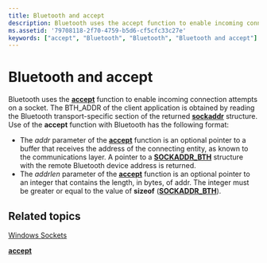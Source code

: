 ```yaml
---
title: Bluetooth and accept
description: Bluetooth uses the accept function to enable incoming connection attempts on a socket.
ms.assetid: '79708118-2f70-4759-b5d6-cf5cfc33c27e'
keywords: ["accept", "Bluetooth", "Bluetooth", "Bluetooth and accept"]
---
```


# Bluetooth and accept

Bluetooth uses the [**accept**](https://msdn.microsoft.com/library/windows/desktop/ms737526) function to enable incoming connection attempts on a socket. The BTH\_ADDR of the client application is obtained by reading the Bluetooth transport-specific section of the returned [**sockaddr**](https://msdn.microsoft.com/library/windows/desktop/ms740496) structure. Use of the **accept** function with Bluetooth has the following format:

-   The *addr* parameter of the [**accept**](https://msdn.microsoft.com/library/windows/desktop/ms737526) function is an optional pointer to a buffer that receives the address of the connecting entity, as known to the communications layer. A pointer to a [**SOCKADDR\_BTH**](sockaddr-bth.md) structure with the remote Bluetooth device address is returned.
-   The *addrlen* parameter of the [**accept**](https://msdn.microsoft.com/library/windows/desktop/ms737526) function is an optional pointer to an integer that contains the length, in bytes, of addr. The integer must be greater or equal to the value of **sizeof** ([**SOCKADDR\_BTH**](sockaddr-bth.md)).

## Related topics

<dl> <dt>

[Windows Sockets](https://msdn.microsoft.com/library/windows/desktop/ms740673)
</dt> <dt>

[**accept**](https://msdn.microsoft.com/library/windows/desktop/ms737526)
</dt> </dl>

 

 




